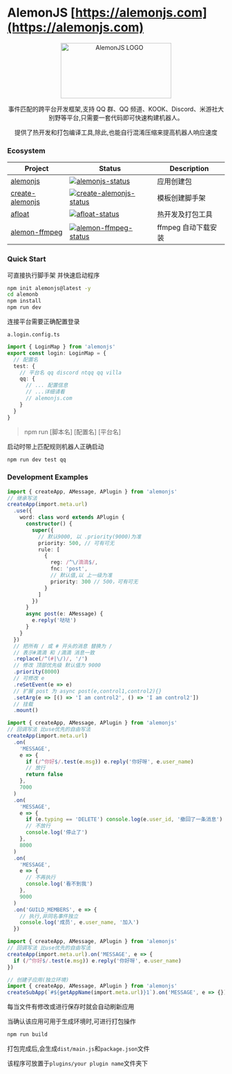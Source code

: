# AlemonJS [https://alemonjs.com](https://alemonjs.com)

<div align="center">
  <a 
  href="https://alemonjs.com/" 
  target="_blank" 
  rel="noopener noreferrer">
  <img 
   width="256" 
   height="128"
   src="https://alemonjs.com/img/alemon.jpg" 
   alt="AlemonJS LOGO"
   >
  </a>
</div>

<div align="center">
  
事件匹配的跨平台开发框架,支持 QQ 群、QQ 频道、KOOK、Discord、米游社大别野等平台,只需要一套代码即可快速构建机器人。

提供了热开发和打包编译工具,除此,也能自行混淆压缩来提高机器人响应速度

</div>

### Ecosystem

| Project           | Status                                               | Description         |
| ----------------- | ---------------------------------------------------- | ------------------- |
| [alemonjs]        | [![alemonjs-status]][alemonjs-package]               | 应用创建包          |
| [create-alemonjs] | [![create-alemonjs-status]][create-alemonjs-package] | 模板创建脚手架      |
| [afloat]          | [![afloat-status]][afloat-package]                   | 热开发及打包工具    |
| [alemon-ffmpeg]   | [![alemon-ffmpeg-status]][alemon-ffmpeg-package]     | ffmpeg 自动下载安装 |

<p>

[alemonjs]: https://github.com/ningmengchongshui/alemon
[alemonjs-status]: https://img.shields.io/npm/v/alemonjs.svg
[alemonjs-package]: https://www.npmjs.com/package/alemonjs

<p>

[create-alemonjs]: https://github.com/ningmengchongshui/alemon/tree/cli
[create-alemonjs-status]: https://img.shields.io/npm/v/create-alemonjs.svg
[create-alemonjs-package]: https://www.npmjs.com/package/create-alemonjs

<p>

[afloat]: https://github.com/ningmengchongshui/alemon/tree/rollup
[afloat-status]: https://img.shields.io/npm/v/afloat.svg
[afloat-package]: https://www.npmjs.com/package/afloat

<p>

[alemon-ffmpeg]: https://github.com/kongxiangyiren/alemon-ffmpeg
[alemon-ffmpeg-status]: https://img.shields.io/npm/v/alemon-ffmpeg.svg
[alemon-ffmpeg-package]: https://www.npmjs.com/package/alemon-ffmpeg

### Quick Start

可直接执行脚手架 并快速启动程序

```sh
npm init alemonjs@latest -y
cd alemonb
npm install
npm run dev
```

连接平台需要正确配置登录

`a.login.config.ts`

```ts
import { LoginMap } from 'alemonjs'
export const login: LoginMap = {
  // 配置名
  test: {
    // 平台名 qq discord ntqq qq villa
    qq: {
      // ... 配置信息
      // ...详细请看
      // alemonjs.com
    }
  }
}
```

> npm run [脚本名] [配置名] [平台名]

启动时带上匹配规则机器人正确启动

```sh
npm run dev test qq
```

### Development Examples

```ts
import { createApp, AMessage, APlugin } from 'alemonjs'
// 继承写法
createApp(import.meta.url)
  .use({
    word: class word extends APlugin {
      constructor() {
        super({
          // 默认9000, 以 .priority(9000)为准
          priority: 500, // 可有可无
          rule: [
            {
              reg: /^\/滴滴$/,
              fnc: 'post',
              // 默认值,以 上一级为准
              priority: 300 // 500，可有可无
            }
          ]
        })
      }
      async post(e: AMessage) {
        e.reply('哒哒')
      }
    }
  })
  // 把所有 / 或 # 开头的消息 替换为 /
  // 表示#滴滴 和 /滴滴 消息一致
  .replace(/^(#|\/)/, '/')
  // 修改 顶部优先级 默认值为 9000
  .priority(8000)
  // 可修改 e
  .reSetEvent(e => e)
  // 扩展 post 为 async post(e,control1,control2){}
  .setArg(e => [() => 'I am control2', () => 'I am control2'])
  // 挂载
  .mount()
```

```ts
import { createApp, AMessage, APlugin } from 'alemonjs'
// 回调写法 比use优先的自由写法
createApp(import.meta.url)
  .on(
    'MESSAGE',
    e => {
      if (/^你好$/.test(e.msg)) e.reply('你好呀', e.user_name)
      // 放行
      return false
    },
    7000
  )
  .on(
    'MESSAGE',
    e => {
      if (e.typing == 'DELETE') console.log(e.user_id, '撤回了一条消息')
      // 不放行
      console.log('停止了')
    },
    8000
  )
  .on(
    'MESSAGE',
    e => {
      // 不再执行
      console.log('看不到我')
    },
    9000
  )
  .on('GUILD_MEMBERS', e => {
    // 执行,非同名事件独立
    console.log('成员', e.user_name, '加入')
  })
```

```ts
import { createApp, AMessage, APlugin } from 'alemonjs'
// 回调写法 比use优先的自由写法
createApp(import.meta.url).on('MESSAGE', e => {
  if (/^你好$/.test(e.msg)) e.reply('你好呀', e.user_name)
})
```

```ts
// 创建子应用(独立环境)
import { createApp, AMessage, APlugin } from 'alemonjs'
createSubApp(`#${getAppName(import.meta.url)}1`).on('MESSAGE', e => {})
```

每当文件有修改或进行保存时就会自动刷新应用

当确认该应用可用于生成环境时,可进行打包操作

```sh
npm run build
```

打包完成后,会生成`dist/main.js`和`package.json`文件

该程序可放置于`plugins/your plugin name`文件夹下
